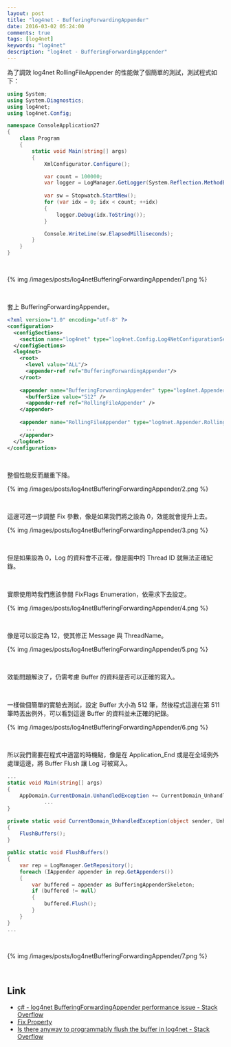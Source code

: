 ```yaml
---
layout: post
title: "log4net - BufferingForwardingAppender"
date: 2016-03-02 05:24:00
comments: true
tags: [log4net]
keywords: "log4net"
description: "log4net - BufferingForwardingAppender"
---
```


為了調效 log4net RollingFileAppender 的性能做了個簡單的測試，測試程式如下：  

<!-- More --> 

```c#
using System;
using System.Diagnostics;
using log4net;
using log4net.Config;

namespace ConsoleApplication27
{
    class Program
    {
        static void Main(string[] args)
        {
            XmlConfigurator.Configure();

            var count = 100000;
            var logger = LogManager.GetLogger(System.Reflection.MethodBase.GetCurrentMethod().DeclaringType);
            
            var sw = Stopwatch.StartNew();
            for (var idx = 0; idx < count; ++idx)
            {
                logger.Debug(idx.ToString());
            }

            Console.WriteLine(sw.ElapsedMilliseconds);
        }
    }
}
```

<br/>


{% img /images/posts/log4netBufferingForwardingAppender/1.png %}

<br/>


套上 BufferingForwardingAppender。  

```xml
<?xml version="1.0" encoding="utf-8" ?>
<configuration>
  <configSections>
    <section name="log4net" type="log4net.Config.Log4NetConfigurationSectionHandler,log4net" />
  </configSections>
  <log4net>
    <root>
      <level value="ALL"/>
      <appender-ref ref="BufferingForwardingAppender"/>
    </root>
    
    <appender name="BufferingForwardingAppender" type="log4net.Appender.BufferingForwardingAppender">
      <bufferSize value="512" />
      <appender-ref ref="RollingFileAppender" />
    </appender>
    
    <appender name="RollingFileAppender" type="log4net.Appender.RollingFileAppender">
      ...
    </appender>
  </log4net>
</configuration>
```

</br>


整個性能反而嚴重下降。  

{% img /images/posts/log4netBufferingForwardingAppender/2.png %}

<br/>


這邊可進一步調整 Fix 參數，像是如果我們將之設為 0，效能就會提升上去。  

{% img /images/posts/log4netBufferingForwardingAppender/3.png %}

<br/>


但是如果設為 0，Log 的資料會不正確，像是圖中的 Thread ID 就無法正確紀錄。  

<br/>


實際使用時我們應該參閱 FixFlags Enumeration，依需求下去設定。  

{% img /images/posts/log4netBufferingForwardingAppender/4.png %}

<br/>


像是可以設定為 12，使其修正 Message 與 ThreadName。  

{% img /images/posts/log4netBufferingForwardingAppender/5.png %}

<br/>


效能問題解決了，仍需考慮 Buffer 的資料是否可以正確的寫入。  

<br/>


一樣做個簡單的實驗去測試，設定 Buffer 大小為 512 筆，然後程式這邊在第 511 筆時丟出例外，可以看到這邊 Buffer 的資料並未正確的紀錄。  

{% img /images/posts/log4netBufferingForwardingAppender/6.png %}

<br/>


所以我們需要在程式中適當的時機點，像是在 Application_End 或是在全域例外處理這邊，將 Buffer Flush 讓 Log 可被寫入。  

```c#
...
static void Main(string[] args)
{
    AppDomain.CurrentDomain.UnhandledException += CurrentDomain_UnhandledException;
            ...
}

private static void CurrentDomain_UnhandledException(object sender, UnhandledExceptionEventArgs e)
{
    FlushBuffers();
}

public static void FlushBuffers()
{
    var rep = LogManager.GetRepository();
    foreach (IAppender appender in rep.GetAppenders())
    {
        var buffered = appender as BufferingAppenderSkeleton;
        if (buffered != null)
        {
            buffered.Flush();
        }
    }
}
...
```

<br/>


{% img /images/posts/log4netBufferingForwardingAppender/7.png %}

<br/>

Link
----
* [c# - log4net BufferingForwardingAppender performance issue - Stack Overflow](http://stackoverflow.com/questions/11319319/log4net-bufferingforwardingappender-performance-issue)
* [Fix Property](https://logging.apache.org/log4net/log4net-1.2.13/release/sdk/log4net.Appender.BufferingAppenderSkeleton.Fix.html)
* [Is there anyway to programmably flush the buffer in log4net - Stack Overflow](http://stackoverflow.com/questions/2045935/is-there-anyway-to-programmably-flush-the-buffer-in-log4net)
